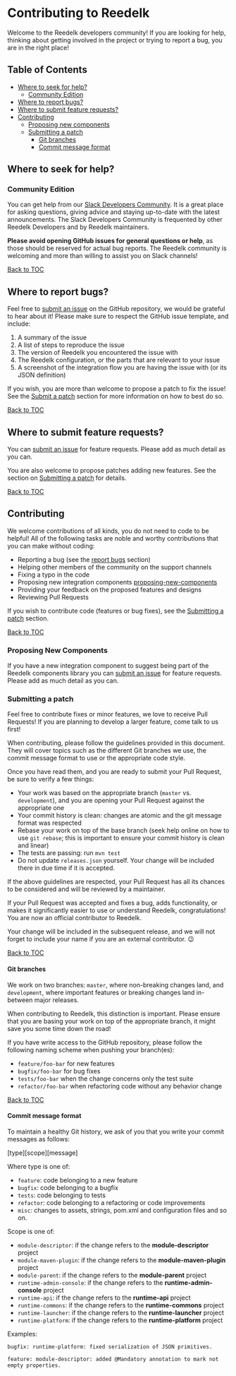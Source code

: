 # Contributing to Reedelk

Welcome to the Reedelk developers community! 
If you are looking for help, thinking about getting involved
in the project or trying to report a bug, you are in the right place!

## Table of Contents

- [Where to seek for help?](#where-to-seek-for-help)
  - [Community Edition](#community-edition)
- [Where to report bugs?](#where-to-report-bugs)
- [Where to submit feature requests?](#where-to-submit-feature-requests)
- [Contributing](#contributing)
  - [Proposing new components](#proposing-new-components)
  - [Submitting a patch](#submitting-a-patch)
    - [Git branches](#git-branches)
    - [Commit message format](#commit-message-format)


## Where to seek for help?

### Community Edition

You can get help from our [Slack Developers Community](https://join.slack.com/t/reedelk/shared_invite/zt-fz3wx56f-XDylXpqXERooKeOtrhdZug). 
It is a great place for asking questions, giving advice and staying up-to-date with the
latest announcements. The Slack Developers Community is frequented by
other Reedelk Developers and by Reedelk maintainers.

**Please avoid opening GitHub issues for general questions or help**, as those
should be reserved for actual bug reports. The Reedelk community is welcoming and
more than willing to assist you on Slack channels!

[Back to TOC](#table-of-contents)

## Where to report bugs?

Feel free to [submit an issue](https://github.com/reedelk/reedelk-runtime/issues/new) on
the GitHub repository, we would be grateful to hear about it! Please make sure
to respect the GitHub issue template, and include:

1. A summary of the issue
2. A list of steps to reproduce the issue
3. The version of Reedelk you encountered the issue with
4. The Reedelk configuration, or the parts that are relevant to your issue
5. A screenshot of the integration flow you are having the issue with (or its JSON definition)

If you wish, you are more than welcome to propose a patch to fix the issue!
See the [Submit a patch](#submitting-a-patch) section for more information
on how to best do so.

[Back to TOC](#table-of-contents)

## Where to submit feature requests?

You can [submit an issue](https://github.com/reedelk/reedelk-runtime/issues/new) for feature
requests. Please add as much detail as you can.

You are also welcome to propose patches adding new features. See the section
on [Submitting a patch](#submitting-a-patch) for details.

[Back to TOC](#table-of-contents)

## Contributing

We welcome contributions of all kinds, you do not need to code to be helpful!
All of the following tasks are noble and worthy contributions that you can
make without coding:

- Reporting a bug (see the [report bugs](#where-to-report-bugs) section)
- Helping other members of the community on the support channels
- Fixing a typo in the code
- Proposing new integration components [proposing-new-components](#proposing-new-components)
- Providing your feedback on the proposed features and designs
- Reviewing Pull Requests

If you wish to contribute code (features or bug fixes), see the [Submitting a
patch](#submitting-a-patch) section.

[Back to TOC](#table-of-contents)

### Proposing New Components

If you have a new integration component to suggest being part of the Reedelk components library
you can [submit an issue](https://github.com/reedelk/reedelk-runtime/issues/new) for feature
requests. Please add as much detail as you can.

### Submitting a patch

Feel free to contribute fixes or minor features, we love to receive Pull
Requests! If you are planning to develop a larger feature, come talk to us
first!

When contributing, please follow the guidelines provided in this document. They
will cover topics such as the different Git branches we use, the commit message
format to use or the appropriate code style.

Once you have read them, and you are ready to submit your Pull Request, be sure
to verify a few things:

- Your work was based on the appropriate branch (`master` vs. `development`), and you
  are opening your Pull Request against the appropriate one
- Your commit history is clean: changes are atomic and the git message format
  was respected
- Rebase your work on top of the base branch (seek help online on how to use
  `git rebase`; this is important to ensure your commit history is clean and
   linear)
- The tests are passing: run `mvn test`
- Do not update `releases.json` yourself. Your change will be included there in
  due time if it is accepted.

If the above guidelines are respected, your Pull Request has all its chances
to be considered and will be reviewed by a maintainer.

If your Pull Request was accepted and fixes a bug, adds functionality, or
makes it significantly easier to use or understand Reedelk, congratulations!
You are now an official contributor to Reedelk.

Your change will be included in the subsequent release, and we will
not forget to include your name if you are an external contributor. :wink:

[Back to TOC](#table-of-contents)

#### Git branches

We work on two branches: `master`, where non-breaking changes land, and `development`,
where important features or breaking changes land in-between major releases.

When contributing to Reedelk, this distinction is important. Please ensure that
you are basing your work on top of the appropriate branch, it might save you
some time down the road!

If you have write access to the GitHub repository, please follow the following
naming scheme when pushing your branch(es):

- `feature/foo-bar` for new features
- `bugfix/foo-bar` for bug fixes
- `tests/foo-bar` when the change concerns only the test suite
- `refactor/foo-bar` when refactoring code without any behavior change

[Back to TOC](#table-of-contents)

#### Commit message format

To maintain a healthy Git history, we ask of you that you write your commit
messages as follows:

[type][scope][message]

Where type is one of:
- `feature`: code belonging to a new feature
- `bugfix`: code belonging to a bugfix
- `tests`: code belonging to tests
- `refactor`: code belonging to a refactoring or code improvements
- `misc`: changes to assets, strings, pom.xml and configuration files and so on.

Scope is one of:
- `module-descriptor`: if the change refers to the **module-descriptor** project
- `module-maven-plugin`: if the change refers to the **module-maven-plugin** project
- `module-parent`: if the change refers to the **module-parent** project
- `runtime-admin-console`: if the change refers to the **runtime-admin-console** project
- `runtime-api`: if the change refers to the **runtime-api** project
- `runtime-commons`: if the change refers to the **runtime-commons** project
- `runtime-launcher`: if the change refers to the **runtime-launcher** project
- `runtime-platform`: if the change refers to the **runtime-platform** project

Examples: 
```
bugfix: runtime-platform: fixed serialization of JSON primitives.
```
```
feature: module-descriptor: added @Mandatory annotation to mark not empty properties.
```
